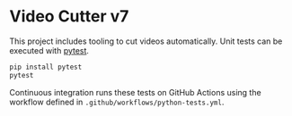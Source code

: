# Video Cutter v7

This project includes tooling to cut videos automatically. Unit tests can be executed with [pytest](https://pytest.org).

```bash
pip install pytest
pytest
```

Continuous integration runs these tests on GitHub Actions using the workflow defined in `.github/workflows/python-tests.yml`.
